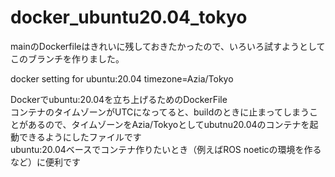 # docker_ubuntu20.04_tokyo
mainのDockerfileはきれいに残しておきたかったので、いろいろ試すようとしてこのブランチを作りました。

docker setting for ubuntu:20.04 timezone=Azia/Tokyo

Dockerでubuntu:20.04を立ち上げるためのDockerFile \
コンテナのタイムゾーンがUTCになってると、buildのときに止まってしまうことがあるので、タイムゾーンをAzia/Tokyoとしてubutnu20.04のコンテナを起動できるようにしたファイルです \
ubuntu:20.04ベースでコンテナ作りたいとき（例えばROS noeticの環境を作るなど）に便利です 

